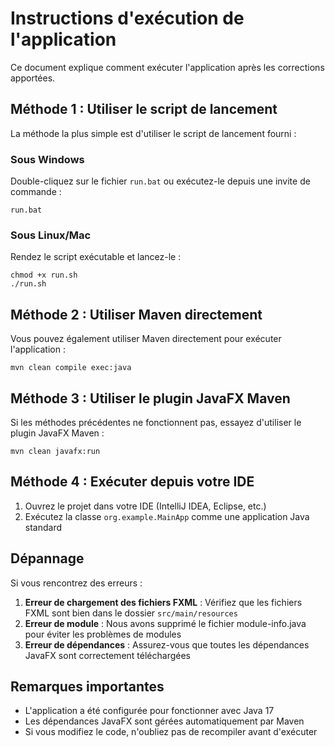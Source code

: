 # Instructions d'exécution de l'application

Ce document explique comment exécuter l'application après les corrections apportées.

## Méthode 1 : Utiliser le script de lancement

La méthode la plus simple est d'utiliser le script de lancement fourni :

### Sous Windows
Double-cliquez sur le fichier `run.bat` ou exécutez-le depuis une invite de commande :
```
run.bat
```

### Sous Linux/Mac
Rendez le script exécutable et lancez-le :
```
chmod +x run.sh
./run.sh
```

## Méthode 2 : Utiliser Maven directement

Vous pouvez également utiliser Maven directement pour exécuter l'application :

```
mvn clean compile exec:java
```

## Méthode 3 : Utiliser le plugin JavaFX Maven

Si les méthodes précédentes ne fonctionnent pas, essayez d'utiliser le plugin JavaFX Maven :

```
mvn clean javafx:run
```

## Méthode 4 : Exécuter depuis votre IDE

1. Ouvrez le projet dans votre IDE (IntelliJ IDEA, Eclipse, etc.)
2. Exécutez la classe `org.example.MainApp` comme une application Java standard

## Dépannage

Si vous rencontrez des erreurs :

1. **Erreur de chargement des fichiers FXML** : Vérifiez que les fichiers FXML sont bien dans le dossier `src/main/resources`
2. **Erreur de module** : Nous avons supprimé le fichier module-info.java pour éviter les problèmes de modules
3. **Erreur de dépendances** : Assurez-vous que toutes les dépendances JavaFX sont correctement téléchargées

## Remarques importantes

- L'application a été configurée pour fonctionner avec Java 17
- Les dépendances JavaFX sont gérées automatiquement par Maven
- Si vous modifiez le code, n'oubliez pas de recompiler avant d'exécuter
